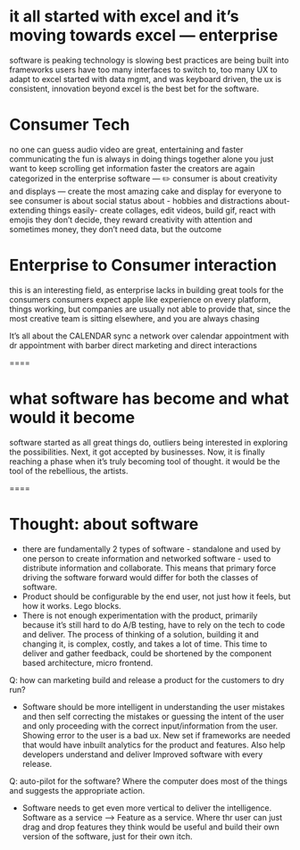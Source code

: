 # it all started with excel and it’s moving towards excel — enterprise 
software is peaking 
technology is slowing 
best practices are being built into frameworks
users have too many interfaces to switch to, too many UX to adapt to
excel started with data mgmt, and was keyboard driven, the ux is consistent, innovation beyond excel is the best bet for the software. 

# Consumer Tech
no one can guess 
audio video are great, entertaining and faster communicating 
the fun is always in doing things together 
alone you just want to keep scrolling 
get information faster
the creators are again categorized in the enterprise software — ✏️
consumer is about creativity and displays — create the most amazing cake and display for everyone to see 
consumer is about social status 
about - hobbies and distractions 
about- extending things easily- create collages, edit videos, build gif, react with emojis
they don’t decide, they reward creativity with attention and sometimes money, they don’t need data, but the outcome 

# Enterprise to Consumer interaction 
this is an interesting field, as enterprise lacks in building great tools for the consumers 
consumers expect apple like experience on every platform, things working, but companies are usually not able to provide that, since the most creative team is sitting elsewhere, and you are always chasing 

It’s all about the CALENDAR sync
a network over calendar 
appointment with dr
appointment with barber
direct marketing and direct interactions 

====

# what software has become and what would it become 

software started as all great things do, outliers being interested in exploring the possibilities.
Next, it got accepted by businesses. Now, it is finally reaching a phase when it’s truly becoming tool of thought. 
it would be the tool of the rebellious, the artists. 

====

# Thought: about software 
- there are fundamentally 2 types of software - standalone and used by one person to create information and networked software - used to distribute information and collaborate. This means that primary force driving the software forward would differ for both the classes of software. 
- Product should be configurable by the end user, not just how it feels, but how it works. Lego blocks. 
- There is not enough experimentation with the product, primarily because it’s still hard to do A/B testing, have to rely on the tech to code and deliver. The process of thinking of a solution, building it and changing it, is complex, costly, and takes a lot of time. This time to deliver and gather feedback, could be shortened by the component based architecture, micro frontend.

Q: how can marketing build and release a product for the customers to dry run?
- Software should be more intelligent in understanding the user mistakes and then self correcting the mistakes or guessing the intent of the user and only proceeding with the correct input/information from the user. Showing error to the user is a bad ux. 
  New set if frameworks are needed that would have inbuilt analytics for the product and features. Also help developers understand and deliver Improved software with every release. 

Q: auto-pilot for the software? Where the computer does most of the things and suggests the appropriate action. 
- Software needs to get even more vertical to deliver the intelligence. Software as a service —> Feature as a service. Where thr user can just drag and drop features they think would be useful and build their own version of the software, just for their own itch. 
